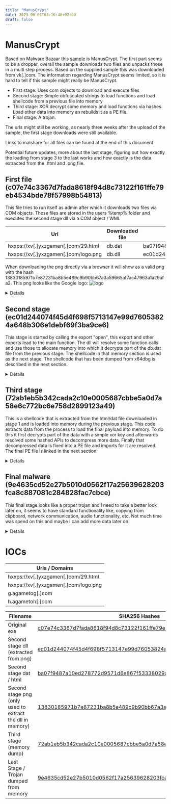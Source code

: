 ```yaml
---
title: "ManusCrypt"
date: 2023-06-01T03:16:48+02:00
draft: false
---
```


# ManusCrypt
Based on Malware Bazaar this [sample](https://bazaar.abuse.ch/sample/c07e74c3367d7fada8618f94d8c73122f161ffe79eb4534bde78f57998b54813/) is ManusCrypt.
The first part seems to be a dropper, overall the sample downloads two files and unpacks those in a multi step process.
Based on the supplied sample this was downloaded from vk[.]com.
The information regarding ManusCrypt seems limited, so it is hard to tell if this sample might really be ManusCrypt.

- First stage: Uses com objects to download and execute files
- Second stage: Simple obfuscated strings to load functions and load shellcode from a previous file into memory
- Third stage: XOR decrypt some memory and load functions via hashes. Load other data into memory an rebuilds it as a PE file.
- Final stage: A trojan.

The urls might still be working, as nearly three weeks after the upload of the sample, the first stage downloads were still available.

Links to malshare for all files can be found at the end of this document.

Potential future updates, more about the last stage, figuring out how exactly the loading from stage 3 to the last works and how exactly is the data extracted from the .html and .png file. 

## First file (c07e74c3367d7fada8618f94d8c73122f161ffe79eb4534bde78f57998b54813)

This file tries to run itself as admin after which it downloads two files via COM objects. Those files are stored in the users %temp% folder and executes the second stage dll via a COM object / WMI.

| Url  | Downloaded file | hash + link |
| ------------- | ------------- | --|
| hxxps://xv[.]yxzgamen[.]com/29.html  | db.dat  | ba07f9487a10ed278772d9571d6e867f53338029a3c4580eed2e08d8f5a8f9bd | 
| hxxps://xv[.]yxzgamen[.]com/logo.png  | db.dll  | ec01d244074f45d4f698f5713147e99d76053824a648b306e1debf69f3ba9ce6 |

When downloading the png directly via a browser it will show as a valid png with the hash 13830185971b7e87231ba8b5e489c9b90bb67a3a59665af7ac47963a1a29afa2.
This png looks like the Google logo: ![logo](../manuscrypt_images/logo_picture.PNG)

<details><summary>Details</summary>
<p>

The executable checks that it was started with a parameter, if it was not started with one, it runs:
   ShellExecuteExW() of itself with the parameter -h and the verb "runas" to run the application as administrator.
   
   ![shellexecute](../manuscrypt_images/shellexecute.PNG)

After this the download url strings are setup and a com object is created. Based on a [gist](https://gist.github.com/olafhartong/980e9cd51925ff06a5a3fdfb24fb96c2) by Olaf Hartong this is a com object for http requests.
- {2087c2f4-2cef-4953-a8ab-66779b670495},CLSID WinHttpRequest Component version 5.1
- {016FE2EC-B2C8-45F8-B23B-39E53A75396B},IID IWinHttpRequest

Via the function sub_0x401260, the files are downloaded into the users temp folder, while doing this a dll is extracted out of the png file. (Having a look how this is exactly done is maybe for a future update).
   
   Next the function sub_0x4016d0 is called, inside that function a second com object is created.
  - {4590F811-1D3A-11D0-891F-00AA004B2E24},CLSID WBEM Locator
  - dc12a687-737f-11cf-884d-00aa004b2e24 IID_IWbemLocator [found in an article from OALABS](https://research.openanalysis.net/hermetic/hermetic%20wizard/spreader/malware/apt/2022/03/10/hermetic_wizard.html)

   
   ![second com file](../manuscrypt_images/comfile2.PNG)
   
   The technique seems similar to what is described at https://evasions.checkpoint.com/techniques/wmi.html#escape-from-tracking and in the end executes:
  - rundll32.exe "db.dll",open
   


</p>
</details>



## Second stage (ec01d244074f45d4f698f5713147e99d76053824a648b306e1debf69f3ba9ce6)
This stage is started by calling the export "open", this export and other exports lead to the main function. The dll will resolve some function calls and use those to allocate memory into which it decrypts part of the db.dat file from the previous stage. The shellcode in that memory section is used as the next stage. The shellcode that has been dumped from x64dbg is described in the next section.

<details><summary>Details</summary>
<p>
First the path of the current dll is loaded and the file extension is change from dll to dat. Afterwards some memory is allocated into which the shellcode will be decoded. To do this pointers to HeapAlloc and HeapCreate are resolved via the function at 0x10007400.
   
The previously allocated memory is passed to  the function at 0x100074f0  (int32_t mw_read_into_shellcode(char* `shellcode?`, int32_t* arg2, char* fileName)). In this function more functions will be resolved, this time the strings are slightly protected.
   In this function the referenced strings are obfuscated by using different values that are added or subtracted from them as in the following example. The string CreateFileW is created by using 4 DWORDS and subtracting 0x21435622 from each of them.
   
   ![createfile1](../manuscrypt_images/createfile1.PNG)
   ![createfile2](../manuscrypt_images/createfile2.PNG)
   
   Like this multiple function names are decoded and their pointers are resolved. Here is part of the function shown at a decompiler level.
   ![part of read func](../manuscrypt_images/read_dat.PNG)
   
   After resolving the functions, the size of the data will be read from the db.dat file, the data is then loaded into the shellcode memory area.
   
   The data is also decrypted during this process, this is something that I might look into closer at a later point, during this look at the sample, the final memory region was dumped and further analyzed in Binary Ninja.
   
   Once this function is done the shellcode will be called and continue as the next stage.
   

</p>
</details>


## Third stage (72ab1eb5b342cada2c10e0005687cbbe5a0d7a58e6c772bc6e758d2899123a49)
This is a shellcode that is extracted from the html/dat file downloaded in stage 1 and is loaded into memory during the previous stage. This code extracts data from the process to load the final payload into memory. 
To do this it first decrypts part of the data with a simple xor key and afterwards resolved some hashed APIs to decompress more data. Finally that decompressed data is fixed into a PE file and imports for it are resolved. The final PE file is linked in the next section.


<details><summary>Details</summary>
<p>
The entrypoint for this memory region is 0x20 bytes into it. At this point the code gets it own address via reading a return address. From this address it adds an offset to some compressed data. The compressed data is prepended with the size of the data. 
   
   All the addresses in here are with base 0x5025000 via a file dumped from x64dbg.
   ![binja load](../manuscrypt_images/base_and_entry_point.PNG)   
   
   Data layout for decryption / decompression:
| memory section start + 0x88c |
| ------------- |
| 4 byte size of encrypted area (starting after this DWORD)|
| 4 bytes decompressed memory size (encrypted) | 
| buffer of size: encrypted aread - 4 bytes , this is later decompressed|

   The above offsets are used the decrypt a section of the memory section with the xor key 0x58.
   
   ![decryption_func](../manuscrypt_images/decrypt.PNG)
   
   Data at the offset in the file. (The next few screenshots are with a base address of 0x0.
   ![decrypt1](../manuscrypt_images/before_decrypt.PNG)
   
   
 That data can be decrypted with the transformation function build into binja.
   
   ![xor1](../manuscrypt_images/xor.PNG)
   ![xor2](../manuscrypt_images/xor2.PNG)
   ![decrypted](../manuscrypt_images/decrypted_start.PNG)
   
   
  Afterwards the function at 0x50252d8 resolves some API hashes, with what looks like the Metasploit ror13 algorithm:
   ![hash_algo](../manuscrypt_images/hash_algo.PNG)
   
   To resolve these functions the Binary Ninja [hashdb](https://hashdb.openanalysis.net/) plugin [from cxiao was used](https://github.com/cxiao/hashdb_bn).
   
   A few screenshots of using hashdb in one of the functions.
   
   ![hash_algo](../manuscrypt_images/hashdb_hunt_result.PNG)
   ![hash_algo](../manuscrypt_images/hashdb_enum.PNG)
   
After the first functions were resolved the previously decrypted data is decompressed and what looks like a function to fix a PE file in memory is called:
   
   ![stage3_main](../manuscrypt_images/stage3_main.PNG)
   ![stage3_main](../manuscrypt_images/header_func.PNG)
   

   
   This is my first time seeing the loading like this, I have to spend some more time to look into it and can maybe add more details later.
   At this point setting a breakpoint on RtlGetVersion kind of works. Clicking "run to usercode" after it is hit ends up inside the pe that was loaded into memory, so that is not ideal.
   
</p>
</details>

## Final malware (9e4635cd52e27b5010d0562f17a25639628203fca8c887081c284828fac7cbce)

This final stage looks like a proper trojan and I need to take a better look later on, it seems to have standard functionality like, copying from clipboard, network communication, audio functionality, etc. Not much time was spend on this and maybe I can add more data later on.


<details><summary>Details</summary>
<p>
After dumping the memory section from the previous stage, it was fixed in PE-Bear.
       
   
   ![sections](../manuscrypt_images/sections.PNG)
   ![imports](../manuscrypt_images/imports.PNG)
   ![fixed_sections](../manuscrypt_images/fixed_sections.PNG)
   ![fixed_imports](../manuscrypt_images/fixed_imports.PNG)
   
   Looking at the strings there were two domains, one of which was also contacted in the VM-Ray report that is linked in the original Malware Bazaar link.
   
| Domains found in strings |
| ------------- |
| g.agametog[.]com  |
| h.agametoh[.]com  |
   

</p>
</details>





# IOCs  

| Urls / Domains  |
| ------------- |
| hxxps://xv[.]yxzgamen[.]com/29.html  |
| hxxps://xv[.]yxzgamen[.]com/logo.png |
| g.agametog[.]com  |
| h.agametoh[.]com  |

|Filename| SHA256 Hashes  |
|-------------| ------------- | 
|  Original exe |  [c07e74c3367d7fada8618f94d8c73122f161ffe79eb4534bde78f57998b54813](https://malshare.com/sample.php?action=detail&hash=c07e74c3367d7fada8618f94d8c73122f161ffe79eb4534bde78f57998b54813) | 
|  Second stage dll (extracted from png)  | [ec01d244074f45d4f698f5713147e99d76053824a648b306e1debf69f3ba9ce6](https://malshare.com/sample.php?action=detail&hash=ec01d244074f45d4f698f5713147e99d76053824a648b306e1debf69f3ba9ce6) | 
|  Second stage dat / html | [ba07f9487a10ed278772d9571d6e867f53338029a3c4580eed2e08d8f5a8f9bd](https://malshare.com/sample.php?action=detail&hash=ba07f9487a10ed278772d9571d6e867f53338029a3c4580eed2e08d8f5a8f9bd)  | 
|  Second stage png (only used to extract the dll in memory)  | [13830185971b7e87231ba8b5e489c9b90bb67a3a59665af7ac47963a1a29afa2](https://malshare.com/sample.php?action=detail&hash=13830185971b7e87231ba8b5e489c9b90bb67a3a59665af7ac47963a1a29afa2) | 
|  Third stage (memory dump) | [72ab1eb5b342cada2c10e0005687cbbe5a0d7a58e6c772bc6e758d2899123a49](https://malshare.com/sample.php?action=detail&hash=72ab1eb5b342cada2c10e0005687cbbe5a0d7a58e6c772bc6e758d2899123a49)  | 
| Last Stage / Trojan dumped from memory | [9e4635cd52e27b5010d0562f17a25639628203fca8c887081c284828fac7cbce](https://malshare.com/sample.php?action=detail&hash=9e4635cd52e27b5010d0562f17a25639628203fca8c887081c284828fac7cbce)  | 

